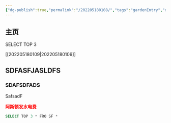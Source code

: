 ```yaml
---
{"dg-publish":true,"permalink":"/202205180108/","tags":"gardenEntry","dgHomeLink":true,"dgPassFrontmatter":false}
---
```



## 主页 
SELECT TOP 3 

[[202205180109|202205180109]]

## SDFASFJASLDFS
### SDAFSDFADS
SafsadF

<strong><font color=#FF0000>阿斯顿发水电费</font></strong>

```SQL
SELECT TOP 3 * FRO SF *
```